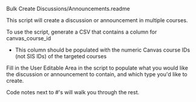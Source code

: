 Bulk Create Discussions/Announcements.readme

This script will create a discussion or announcement in multiple courses.

To use the script, generate a CSV that contains a column for canvas_course_id
- This column should be populated with the numeric Canvas course IDs (not SIS IDs) of the targeted courses

Fill in the User Editable Area in the script to populate what you would like the discussion or announcement to contain, and which type you'd like to create.

Code notes next to #'s will walk you through the rest.
